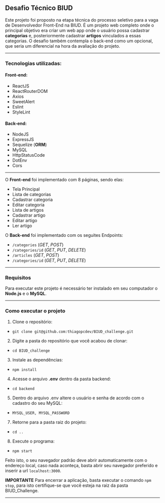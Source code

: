 ## Desafio Técnico BIUD

Este projeto foi proposto na etapa técnica do processo seletivo para a vaga de Desenvolvedor Front-End na BIUD.
É um projeto web completo onde o principal objetivo era criar um web app onde o usuário possa cadastrar **categorias** e, posteriormente cadastrar **artigos** vinculados a essas categorias.
O desafio também contempla o back-end como um opcional, que seria um diferencial na hora da avaliação do projeto.

---

### Tecnologias utilizadas:

#### Front-end:

* ReactJS
* ReactRouterDOM
* Axios
* SweetAlert
* Eslint
* StyleLint

#### Back-end:

* NodeJS
* ExpressJS
* Sequelize (**ORM**)
* MySQL
* HttpStatusCode
* DotEnv
* Cors

---

O **Front-end** foi implementado com 8 páginas, sendo elas:

* Tela Principal
* Lista de categorias
* Cadastrar categoria
* Editar categoria
* Lista de artigos
* Cadastrar artigo
* Editar artigo
* Ler artigo

O **Back-end** foi implementado com os seguites Endpoints:

* `/categories` (*GET*, *POST*)
* `/categories/id` (*GET*, *PUT*, *DELETE*)
* `/articles` (*GET*, *POST*)
* `/categories/id` (*GET*, *PUT*, *DELETE*)

---

### Requisitos

Para executar este projeto é necessário ter instalado em seu computador o **Node.js** e o **MySQL**.

---

### Como executar o projeto

1. Clone o repositório:
  * `git clone git@github.com:thiagopcdev/BIUD_challenge.git`
2. Digite a pasta do repositório que você acabou de clonar:
  * `cd BIUD_challenge`
3. Instale as dependências:
  * `npm install`
4. Acesse o arquivo **.env** dentro da pasta backend: 
  * `cd backend`
5. Dentro do arquivo .env altere o usuário e senha de acordo com o cadastro do seu MySQL: 
  * `MYSQL_USER, MYSQL_PASSWORD`
7. Retorne para a pasta raiz do projeto:
  * `cd ..`
8. Execute o programa:
  * `npm start`

Feito isto, o seu navegador padrão deve abrir automaticamente com o endereço local,
caso nada aconteça, basta abrir seu navegador preferido e inserir a url `localhost:3000`.

**IMPORTANTE**
Para encerrar a aplicação, basta executar o comando `npm stop`, para isto certifique-se que você esteja na raiz da pasta BIUD_Challenge.

---